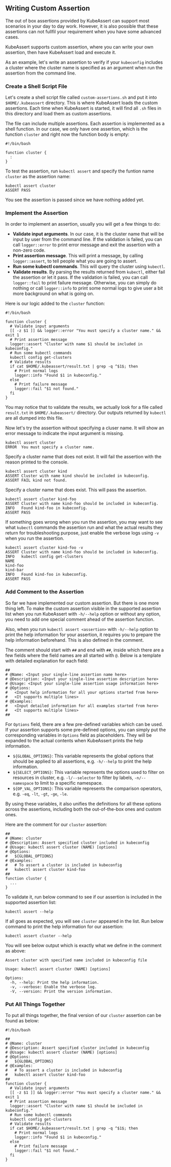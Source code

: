 ## Writing Custom Assertion

The out of box assertions provided by KubeAssert can support most scenarios in your day to day work. However, it is also possible that these assertions can not fullfil your requirement when you have some advanced cases.

KubeAssert supports custom assertion, where you can write your own assertion, then have KubeAssert load and execute it.

As an example, let's write an assertion to verify if your `kubeconfig` includes a cluster where the cluster name is specified as an argument when run the assertion from the command line.

### Create a Shell Script File

Let's create a shell script file called `custom-assertions.sh` and put it into `$HOME/.kubeassert` directory. This is where KubeAssert loads the custom assertions. Each time when KubeAssert is started, it will find all `.sh` files in this directory and load them as custom assertions.

The file can include multiple assertions. Each assertion is implemented as a shell function. In our case, we only have one assertion, which is the function `cluster` and right now the function body is empty:
```shell
#!/bin/bash

function cluster {
  :
}
```

To test the assertion, run `kubectl assert` and specify the funtion name `cluster` as the assertion name:
```shell
kubectl assert cluster
ASSERT PASS
```

You see the assertion is passed since we have nothing added yet.

### Implement the Assertion

In order to implement an assertion, usually you will get a few things to do:

* **Validate input arguments**. In our case, it is the cluster name that will be input by user from the command line. If the validation is failed, you can call `logger::error` to print error message and exit the assertion with a non-zero code.
* **Print assertion message**. This will print a message, by calling `logger::assert`, to tell people what you are going to assert.
* **Run some kubectl commands**. This will query the cluster using `kubectl`.
* **Validate results**. By parsing the results returned from `kubectl`, either fail the assertion or let it pass. If the validation is failed, you can call `logger::fail` to print failure message. Otherwise, you can simply do nothing or call `logger::info` to print some normal logs to give user a bit more background on what is going on.

Here is our logic added to the `cluster` function:
```shell
#!/bin/bash

function cluster {
  # Validate input arguments
  [[ -z $1 ]] && logger::error "You must specify a cluster name." && exit 1
  # Print assertion message
  logger::assert "Cluster with name $1 should be included in kubeconfig."
  # Run some kubectl commands
  kubectl config get-clusters
  # Validate results
  if cat $HOME/.kubeassert/result.txt | grep -q ^$1$; then
    # Print normal logs
    logger::info "Found $1 in kubeconfig."
  else
    # Print failure message
    logger::fail "$1 not found."
  fi
}
```

You may notice that to validate the results, we actually look for a file called `result.txt` in `$HOME/.kubeassert/` directory. Our outputs returned by `kubectl` are all dumped into this file.

Now let's try the assertion without specifying a cluser name. It will show an error message to indicate the input argument is missing.
```shell
kubectl assert cluster
ERROR  You must specify a cluster name.
```

Specify a cluster name that does not exist. It will fail the assertion with the reason printed to the console.
```shell
kubectl assert cluster kind
ASSERT Cluster with name kind should be included in kubeconfig.
ASSERT FAIL kind not found.
```

Specify a cluster name that does exist. This will pass the assertion.
```shell
kubectl assert cluster kind-foo
ASSERT Cluster with name kind-foo should be included in kubeconfig.
INFO   Found kind-foo in kubeconfig.
ASSERT PASS
```

If something goes wrong when you run the assertion, you may want to see what `kubectl` commands the assertion run and what the actual results they return for troubleshooting purpose, just enable the verbose logs using `-v` when you run the assertion.
```shell
kubectl assert cluster kind-foo -v
ASSERT Cluster with name kind-foo should be included in kubeconfig.
INFO   kubectl config get-clusters
NAME
kind-foo
kind-bar
INFO   Found kind-foo in kubeconfig.
ASSERT PASS
```

### Add Comment to the Assertion

So far we have implemented our custom assertion. But there is one more thing left. To make the custom assertion visible in the supported assertion list when you run KubeAssert with `-h/--help` option or without any option, you need to add one special comment ahead of the assertion function. 

Also, when you run `kubectl assert <assertion>` with `-h/--help` option to print the help information for your assertion, it requires you to prepare the help information beforehand. This is also defined in the comment.

The comment should start with `##` and end with `##`, inside which there are a few fields where the field names are all started with `@`. Below is a template with detailed explanation for each field:
```shell
##
# @Name: <Input your single-line assertion name here>
# @Description: <Input your single-line assertion description here>
# @Usage: <Input your single-line assertion usage information here>
# @Options:
#   <Input help information for all your options started from here>
#   <It supports multiple lines>
# @Examples:
#   <Input detailed information for all examples started from here>
#   <It supports multiple lines>
##
```

For `Options` field, there are a few pre-defined variables which can be used. If your assertion supports some pre-defined options, you can simply put the corresponding variables in `Options` field as placeholders. They will be expanded to the actual contents when KubeAssert prints the help information.
* `${GLOBAL_OPTIONS}`: This variable represents the global options that should be applied to all assertions, e.g. `-h/--help` to print the help information.
* `${SELECT_OPTIONS}`: This variable represents the options used to filter on resources in cluster, e.g. `-l/--selector` to filter by labels, `-n/--namespace` to limit to a specific namespace.
* `${OP_VAL_OPTIONS}`: This variable represents the comparison operators, e.g. `-eq`, `-lt`, `-gt`, `-ge`, `-le`.

By using these variables, it also unifies the definitions for all these options across the assertions, including both the out-of-the-box ones and custom ones.

Here are the comment for our `cluster` assertion:
```shell
##
# @Name: cluster
# @Description: Assert specified cluster included in kubeconfig
# @Usage: kubectl assert cluster (NAME) [options]
# @Options:
#   ${GLOBAL_OPTIONS}
# @Examples:
#   # To assert a cluster is included in kubeconfig
#   kubectl assert cluster kind-foo
##
function cluster {
  ...
}
```

To validate it, run below command to see if our assertion is included in the supported assertion list:
```shell
kubectl assert --help
```

If all goes as expected, you will see `cluster` appeared in the list. Run below command to print the help information for our assertion:
```shell
kubectl assert cluster --help
```

You will see below output which is exactly what we define in the comment as above:
```shell
Assert cluster with specified name included in kubeconfig file

Usage: kubectl assert cluster (NAME) [options]

Options:
  -h, --help: Print the help information.
  -v, --verbose: Enable the verbose log.
  -V, --version: Print the version information.
```

### Put All Things Together

To put all things together, the final version of our `cluster` assertion can be found as below:
```shell
#!/bin/bash

##
# @Name: cluster
# @Description: Assert specified cluster included in kubeconfig
# @Usage: kubectl assert cluster (NAME) [options]
# @Options:
#   ${GLOBAL_OPTIONS}
# @Examples:
#   # To assert a cluster is included in kubeconfig
#   kubectl assert cluster kind-foo
##
function cluster {
  # Validate input arguments
  [[ -z $1 ]] && logger::error "You must specify a cluster name." && exit 1
  # Print assertion message
  logger::assert "Cluster with name $1 should be included in kubeconfig."
  # Run some kubectl commands
  kubectl config get-clusters
  # Validate results
  if cat $HOME/.kubeassert/result.txt | grep -q ^$1$; then
    # Print normal logs
    logger::info "Found $1 in kubeconfig."
  else
    # Print failure message
    logger::fail "$1 not found."
  fi
}
```
